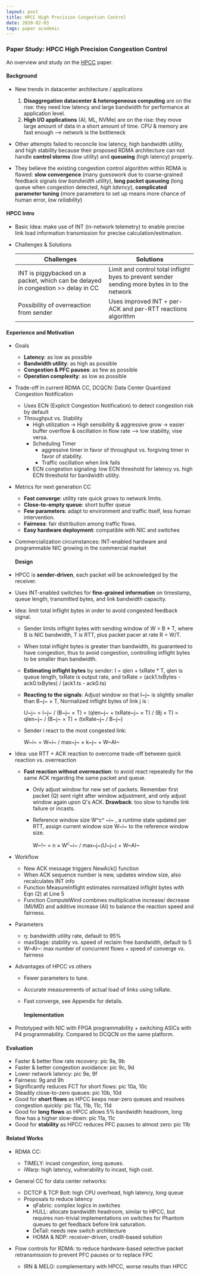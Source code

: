 ```yaml
---
layout: post
title: HPCC High Precision Congestion Control
date: 2020-02-03
tags: paper academic
---
```


### Paper Study: HPCC High Precision Congestion Control

An overview and study on the [HPCC](https://liyuliang001.github.io/publications/hpcc.pdf) paper.

#### Background

+ New trends in datacenter architecture / applications
  1. **Disaggregation datacenter & heterogeneous computing** are on the rise: they need low latency and large bandwidth for performance at application level.
  2. **High I/O applications** (AI, ML, NVMe) are on the rise: they move large amount of data in a short amount of time. CPU & memory are fast enough --> network is the bottleneck

+ Other attempts failed to reconcile low latency, high bandwidth utility, and high stability because their proposed RDMA architecture can not handle **control storms** (low utility) and **queueing** (high latency) properly.

+ They believe the existing congestion control algorithm within RDMA is flawed: **slow convergence** (many guesswork due to coarse-grained feedback signals _low bandwidth utility_), **long packet queueing** (long queue when congestion detected, *high latency*), **complicated parameter tuning** (more parameters to set up means more chance of human error, *low reliability*)

#### HPCC Intro

+ Basic Idea: make use of INT (in-network telemetry) to enable precise link load information transmission for precise calculation/estimation.

+ Challenges & Solutions

  | Challenges                                                   | Solutions                                                    |
  | ------------------------------------------------------------ | ------------------------------------------------------------ |
  | INT is piggybacked on a packet, which can be delayed in congestion >> delay in  CC | Limit and control total inflight byes to prevent sender sending more bytes in to the network |
  | Possibility of overreaction from sender                      | Uses improved INT + per-ACK and per-RTT reactions algorithm  |

#### Experience and Motivation

+ Goals
  + **Latency**: as low as possible
  + **Bandwidth utility**: as high as possible
  + **Congestion & PFC pauses**: as few as possible
  + **Operation complexity**: as low as possible
+ Trade-off in current RDMA CC, DCQCN: Data Center Quantized Congestion Notification
  + Uses ECN (Explicit Congestion Notification) to detect congestion risk by default
  + Throughput vs. Stability
    + High utilization -> High sensibility & aggressive grow -> easier buffer overflow & oscillation in flow rate --> low stability, vise versa.
    + Scheduling Timer
      + aggressive timer in favor of throughput vs. forgiving timer in favor of stability.
      + Traffic oscillation when link fails
    + ECN congestion signaling: low ECN threshold for latency vs. high ECN threshold for bandwidth utility.

+ Metrics for next generation CC

  + **Fast converge**: utility rate quick grows to network limits.
  + **Close-to-empty queue**: short buffer queue
  + **Few parameters**: adapt to environment and traffic itself, less human intervention.
  + **Fairness**: fair distribution among traffic flows.
  + **Easy hardware deployment**: compatible with NIC and switches

+ Commercialization circumstances: INT-enabled hardware and programmable NIC growing in the commercial market

  #### Design

+ HPCC is **sender-driven**, each packet will be acknowledged by the receiver.

+ Uses INT-enabled switches for **fine-grained information** on timestamp, queue length, transmitted bytes, and link bandwidth capacity.

+ Idea: limit total inflight bytes in order to avoid congested feedback signal.

  + Sender limits inflight bytes with sending window of W = B * T, where B is NIC bandwidth, T is RTT, plus packet pacer at rate R = W/T.

  + When total inflight bytes is greater than bandwidth, its guaranteed to have congestion, thus to avoid congestion, controlling inflight bytes to be smaller than bandwidth.

  + **Estimating inflight bytes** by sender: I = qlen + txRate * T, qlen is queue length, txRate is output rate, and txRate = (ack1.txBytes - ack0.txBytes) / (ack1.ts - ack0.ts)

  + **Reacting to the signals**: Adjust window so that I~j~ is slightly smaller than B~j~ × T, Normalized inflight bytes of link j is :

    U~j~ = I~j~ / (B~j~ × T) = (qlen~j~ + txRate~j~ × T) / (Bj × T) = qlen~j~ / (B~j~ × T) + (txRate~j~ / B~j~)

  + Sender i react to the most congested link:

    W~i~ = W~i~ / max~j~ × k~j~ + W~AI~

+ Idea: use RTT + ACK reaction to overcome trade-off between quick reaction vs. overreaction
  + **Fast reaction without overreaction**: to avoid react repeatedly for the same ACK regarding the same packet and queue.

    + Only adjust window for new set of packets. Remember first packet (Q) sent right after window adjustment, and only adjust window again upon Q's ACK. **Drawback**: too slow to handle link failure or incasts.

    + Reference window size W^c^ ~i~ , a runtime state updated per RTT, assign current window size W~i~ to the reference window size.

      W~!~ = n × W<sup>c</sup>~i~ / max~j~(U~j~) + W~AI~

+ Workflow

  + New ACK message triggers NewAck() function
  + When ACK sequence number is new, updates window size, also recalculates INT info
  + Function MeasureInflight estimates normalized inflight bytes with Eqn (2) at Line 5
  + Function ComputeWind combines multiplicative increase/ decrease (MI/MD) and additive increase (AI) to balance the reaction speed and fairness.

+ Parameters

  + η: bandwidth utility rate, default to 95%
  + maxStage: stability vs. speed of reclaim free bandwidth, default to 5
  + W~AI~: max number of concurrent flows + speed of converge vs. fairness

+ Advantages of HPCC vs others
  + Fewer parameters to tune.
  + Accurate measurements of actual load of links using txRate.
  + Fast converge, see Appendix for details.

	#### Implementation

+ Prototyped with NIC with FPGA programmability + switching ASICs with P4 programmability. Compared to DCQCN on the same platform.

#### Evaluation


+ Faster & better flow rate recovery: pic 9a, 9b
+ Faster & better congestion avoidance: pic 9c, 9d
+ Lower network latency: pic 9e, 9f
+ Fairness: 9g and 9h
+ Significantly reduces FCT for short flows: pic 10a, 10c
+ Steadily close-to-zero queues: pic 10b, 10d
+ Good for **short flows** as HPCC keeps near-zero queues and resolves congestion quickly: pic 11a, 11b, 11c, 11d
+ Good for **long flows** as HPCC allows 5% bandwidth headroom, long flow has a higher slow-down: pic 11a, 11c
+ Good for **stability** as HPCC reduces PFC pauses to almost zero: pic 11b

#### Related Works

+ RDMA CC:
  + TIMELY: incast congestion, long queues.
  + iWarp: high latency, vulnerability to incast, high cost.

+ General CC for data center networks:
  + DCTCP & TCP Bolt: high CPU overhead, high latency, long queue
  + Proposals to reduce latency
    + qFabric: complex logics in switches
    + HULL: allocate bandwidth headroom, similar to HPCC, but requires non-trivial implementations on switches for Phantom queues to get feedback before link saturation.
    + DeTail: needs new switch architecture
    + HOMA & NDP: receiver-driven, credit-based solution
+ Flow controls for RDMA: to reduce hardware-based selective packet retransmission to prevent PFC pauses or to replace FPC
  + IRN & MELO: complementary with HPCC, worse results than HPCC
